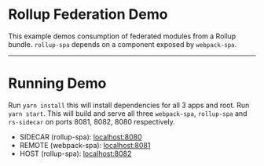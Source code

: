 # Rollup Federation Demo

This example demos consumption of federated modules from a Rollup bundle. `rollup-spa` depends on a component exposed by `webpack-spa`.

---

# Running Demo

Run `yarn install` this will install dependencies for all 3 apps and root.
Run `yarn start`. This will build and serve all three `webpack-spa`, `rollup-spa`  and `rs-sidecar` on ports 8081, 8082, 8080 respectively.

- SIDECAR (rollup-spa): [localhost:8080](http://localhost:8080/)
- REMOTE (webpack-spa): [localhost:8081](http://localhost:8081/)
- HOST (rollup-spa): [localhost:8082](http://localhost:8082/)
